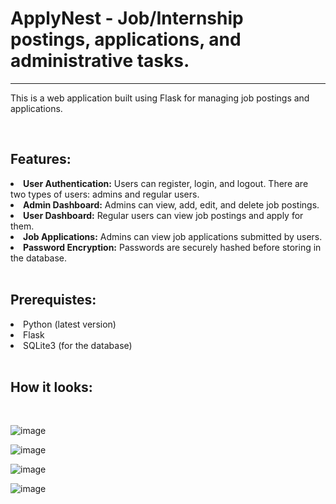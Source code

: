 <h1>ApplyNest - Job/Internship postings, applications, and administrative tasks.</h1>
<hr>
<p>This is a web application built using Flask for managing job postings and applications.</p>
<br>
<h2>Features: </h2>
<li><b>User Authentication:</b> Users can register, login, and logout. There are two types of users: admins and regular users.</ul>
<li><b>Admin Dashboard:</b> Admins can view, add, edit, and delete job postings.</li>
<li><b>User Dashboard:</b> Regular users can view job postings and apply for them.</li>
<li><b>Job Applications:</b> Admins can view job applications submitted by users.</li>
<li><b>Password Encryption:</b> Passwords are securely hashed before storing in the database.</li>
<br>
<h2>Prerequistes: </h2>
<li>Python (latest version)</li>
<li>Flask</li>
<li>SQLite3 (for the database)</li>
<br>
<h2>How it looks: </h2>
<br>

![image](https://github.com/banasmita24/ApplyNest/assets/155791058/a6a63cae-fbe0-4b01-a425-a3cd1195c4b2)

![image](https://github.com/banasmita24/ApplyNest/assets/155791058/f9fcc745-c9f5-497c-90d8-8a1c997ab8e3)

![image](https://github.com/banasmita24/ApplyNest/assets/155791058/7f9502aa-8d62-495b-bbb1-e34e90ee1468)

![image](https://github.com/banasmita24/ApplyNest/assets/155791058/6a8cb7ad-632b-4995-9dc4-bc206da37897)
